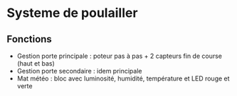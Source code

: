


# Systeme de poulailler



## Fonctions

* Gestion porte principale : poteur pas à pas + 2 capteurs fin de course (haut et bas)
* Gestion porte secondaire : idem principale
* Mat météo : bloc avec luminosité, humidité, température et LED rouge et verte








